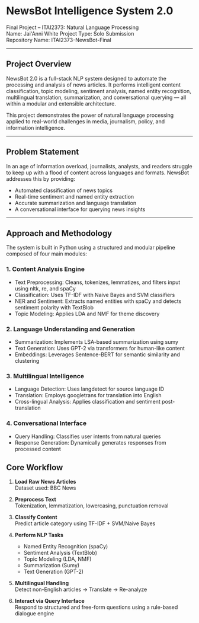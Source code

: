# NewsBot Intelligence System 2.0

Final Project – ITAI2373: Natural Language Processing  
Name: Jai'Anni White
Project Type: Solo Submission  
Repository Name: ITAI2373-NewsBot-Final

---

## Project Overview

NewsBot 2.0 is a full-stack NLP system designed to automate the processing and analysis of news articles. It performs intelligent content classification, topic modeling, sentiment analysis, named entity recognition, multilingual translation, summarization, and conversational querying — all within a modular and extensible architecture.

This project demonstrates the power of natural language processing applied to real-world challenges in media, journalism, policy, and information intelligence.

---

## Problem Statement

In an age of information overload, journalists, analysts, and readers struggle to keep up with a flood of content across languages and formats. NewsBot addresses this by providing:
- Automated classification of news topics
- Real-time sentiment and named entity extraction
- Accurate summarization and language translation
- A conversational interface for querying news insights

---

## Approach and Methodology

The system is built in Python using a structured and modular pipeline composed of four main modules:

### 1. Content Analysis Engine
- Text Preprocessing: Cleans, tokenizes, lemmatizes, and filters input using nltk, re, and spaCy
- Classification: Uses TF-IDF with Naive Bayes and SVM classifiers
- NER and Sentiment: Extracts named entities with spaCy and detects sentiment polarity with TextBlob
- Topic Modeling: Applies LDA and NMF for theme discovery

### 2. Language Understanding and Generation
- Summarization: Implements LSA-based summarization using sumy
- Text Generation: Uses GPT-2 via transformers for human-like content
- Embeddings: Leverages Sentence-BERT for semantic similarity and clustering

### 3. Multilingual Intelligence
- Language Detection: Uses langdetect for source language ID
- Translation: Employs googletrans for translation into English
- Cross-lingual Analysis: Applies classification and sentiment post-translation

### 4. Conversational Interface
- Query Handling: Classifies user intents from natural queries
- Response Generation: Dynamically generates responses from processed content

## Core Workflow

1. **Load Raw News Articles**  
   Dataset used: BBC News

2. **Preprocess Text**  
   Tokenization, lemmatization, lowercasing, punctuation removal

3. **Classify Content**  
   Predict article category using TF-IDF + SVM/Naive Bayes

4. **Perform NLP Tasks**  
   - Named Entity Recognition (spaCy)  
   - Sentiment Analysis (TextBlob)  
   - Topic Modeling (LDA, NMF)  
   - Summarization (Sumy)  
   - Text Generation (GPT-2)

5. **Multilingual Handling**  
   Detect non-English articles → Translate → Re-analyze

6. **Interact via Query Interface**  
   Respond to structured and free-form questions using a rule-based dialogue engine

